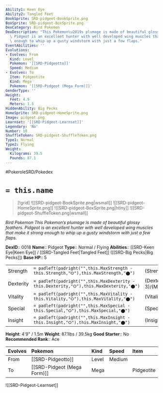 ```yaml
---
Ability1: Keen Eye
Ability2: Tangled Feet
BookSprite: SRD-pidgeot-BookSprite.png
BoxSprite: SRD-pidgeot-BoxSprite.png
DexCategory: Bird Pokemon
DexDescription: "This Pokemon\u2019s plumage is made of beautiful glossy feathers.\
  \ Pidgeot is an excellent hunter with well developed wing muscles that make it strong\
  \ enough to whip up a gusty windstorm with just a few flaps."
EventAbilities: ''
Evolutions:
- Evolves: From
  Kind: Level
  Pokemon: '[[SRD-Pidgeotto]]'
  Speed: Medium
- Evolves: To
  Item: Pidgeotite
  Kind: Mega
  Pokemon: '[[SRD-Pidgeot (Mega Form)]]'
GenderType: ''
Height:
  Feet: 4.9
  Meters: 1.5
HiddenAbility: Big Pecks
HomeSprite: SRD-pidgeot-HomeSprite.png
Image: pidgeot.png
Learnset: '[[SRD-Pidgeot-Learnset]]'
Legendary: 'No'
Number: 18
ShuffleToken: SRD-pidgeot-ShuffleToken.png
Type1: Normal
Type2: Flying
Weight:
  Kilograms: 39.5
  Pounds: 87.1
---
```


#PokeroleSRD/Pokedex

# `= this.name`

> [!grid]
> ![[SRD-pidgeot-BookSprite.png|wsmall]]
> ![[SRD-pidgeot-HomeSprite.png]]
> ![[SRD-pidgeot-BoxSprite.png|htiny]]
> ![[SRD-pidgeot-ShuffleToken.png|wsmall]]


*Bird Pokemon*
*This Pokemon’s plumage is made of beautiful glossy feathers. Pidgeot is an excellent hunter with well developed wing muscles that make it strong enough to whip up a gusty windstorm with just a few flaps.*

**DexID**:: 0018
**Name**:: Pidgeot
**Type**:: Normal / Flying
**Abilities**:: [[SRD-Keen Eye|Keen Eye]] / [[SRD-Tangled Feet|Tangled Feet]] ([[SRD-Big Pecks|Big Pecks]])
**Base HP**:: 5

|           |                                                                                        |                                          |
| --------- | -------------------------------------------------------------------------------------- | ---------------------------------------- |
| Strength  | `= padleft(padright("",this.MaxStrength - this.Strength,"⭘"),this.MaxStrength,"⬤")`    | (Strength::2)/(MaxStrength::5)   |
| Dexterity | `= padleft(padright("",this.MaxDexterity - this.Dexterity,"⭘"),this.MaxDexterity,"⬤")` | (Dexterity:: 3)/(MaxDexterity::6) |
| Vitality  | `= padleft(padright("",this.MaxVitality - this.Vitality,"⭘"),this.MaxVitality,"⬤")`    | (Vitality::2)/(MaxVitality::5)   |
| Special   | `= padleft(padright("",this.MaxSpecial - this.Special,"⭘"),this.MaxSpecial,"⬤")`       | (Special::2)/(MaxSpecial::5)     |
| Insight   | `= padleft(padright("",this.MaxInsight - this.Insight,"⭘"),this.MaxInsight,"⬤")`       | (Insight::2)/(MaxInsight::5)     |

**Height**: 4'9" / 1.5m
**Weight**: 87.1lbs / 39.5kg
**Good Starter**:: No
**Recommended Rank**:: Ace

| Evolves   | Pokemon                     | Kind   | Speed   | Item       |
|:----------|:----------------------------|:-------|:--------|:-----------|
| From      | [[SRD-Pidgeotto]]           | Level  | Medium  |            |
| To        | [[SRD-Pidgeot (Mega Form)]] | Mega   |         | Pidgeotite |

![[SRD-Pidgeot-Learnset]]